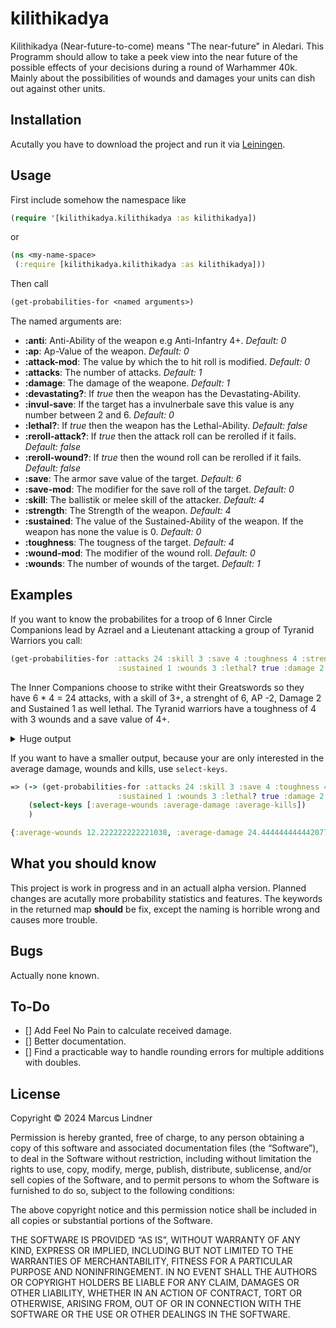 # kilithikadya

Kilithikadya (Near-future-to-come) means "The near-future" in Aledari. This Programm should allow to take a peek view into the near future of the possible effects of your decisions during a round of Warhammer 40k. Mainly about the possibilities of wounds and damages your units can dish out against other units. 

## Installation
Acutally you have to download the project and run it via [Leiningen](https://leiningen.org/).

## Usage

First include somehow the namespace like
```clojure
(require '[kilithikadya.kilithikadya :as kilithikadya])
```
or 
```clojure
(ns <my-name-space>
 (:require [kilithikadya.kilithikadya :as kilithikadya]))
```
Then call 
```clojure
(get-probabilities-for <named arguments>)
```
The named arguments are: 
- **:anti**: Anti-Ability of the weapon e.g Anti-Infantry 4+. *Default: 0*
- **:ap**: Ap-Value of the weapon. *Default: 0*
- **:attack-mod**: The value by which the to hit roll is modified. *Default: 0*
- **:attacks**: The number of attacks. *Default: 1*
- **:damage**: The damage of the weapone. *Default: 1*
- **:devastating?**: If *true* then the weapon has the Devastating-Ability.
- **:invul-save**: If the target has a invulnerbale save this value is any number between 2 and 6. *Default: 0*
- **:lethal?**: If *true* then the weapon has the Lethal-Ability. *Default: false*
- **:reroll-attack?**: If *true* then the attack roll can be rerolled if it fails. *Default: false*
- **:reroll-wound?**: If *true* then the wound roll can be rerolled if it fails. *Default: false*
- **:save**: The armor save value of the target. *Default: 6*
- **:save-mod**:  The modifier for the save roll of the target. *Default: 0*
- **:skill**: The ballistik or melee skill of the attacker. *Default: 4*
- **:strength**: The Strength of the weapon. *Default: 4*
- **:sustained**: The value of the Sustained-Ability of the weapon. If the weapon has none the value is 0. *Default: 0*
- **:toughness**: The tougness of the target. *Default: 4*
- **:wound-mod**: The modifier of the wound roll. *Default: 0*
- **:wounds**: The number of wounds of the target. *Default: 1*

## Examples
If you want to know the probabilites for a troop of 6 Inner Circle Companions lead by Azrael and a Lieutenant attacking a group of Tyranid Warriors you call: 

```clojure
(get-probabilities-for :attacks 24 :skill 3 :save 4 :toughness 4 :strength 6
                        :sustained 1 :wounds 3 :lethal? true :damage 2 :ap -2)
```

The Inner Companions choose to strike witht their Greatswords so they have 6 * 4 = 24 attacks, with a skill of 3+, a strenght of 6, AP -2, Damage 2 and Sustained 1 as well lethal. The Tyranid warriors have a toughness of 4 with 3 wounds and a save value of 4+.  
<details>
 <summary>Huge output </summary>
 
```clojure
{:average-critical-hits 4.000000000000001,
 :average-damage 24.444444444442077,
 :average-extra-hits 4.000000000000001,
 :average-hits 12.0,
 :average-kills 8.148148148147358,
 :average-total-hits 16.0,
 :average-wounds 12.222222222221038,
 :critical-wound-probabilities
 {0 0.06301552874475323,
  1 0.18069907463430548,
  2 0.25221346278291357,
  3 0.22834015657499648,
  4 0.15076520164900045,
  5 0.07739184029244431,
  6 0.03215330618534736,
  7 0.011113464435637379,
  8 0.0032601194962509784,
  9 8.239826814146769E-4,
  10 1.8154618961718625E-4,
  11 3.519505801384659E-5,
  12 6.0487878566522395E-6,
  13 9.273023063705007E-7,
  14 1.2745293689479682E-7,
  15 1.5772109384341854E-8,
  16 1.7634826525228266E-9,
  17 1.7867703984899667E-10,
  18 1.6445231127288203E-11,
  19 1.3776995251470174E-12,
  20 1.0522439280551431E-13,
  21 7.336372851636146E-15,
  22 4.673792741535072E-16,
  23 2.7225404880440336E-17,
  24 1.4506742156376014E-18,
  25 7.071533735179302E-20,
  26 3.1531743913206785E-21,
  27 1.2855802934966243E-22,
  28 4.789316192838747E-24,
  29 1.62873662056479E-25,
  30 5.04981658734067E-27,
  31 1.4250944289627781E-28,
  32 3.653300159052799E-30,
  33 8.486785286936526E-32,
  34 1.781322494799675E-33,
  35 3.3663038622087693E-35,
  36 5.703475746334144E-37,
  37 8.619701010143522E-39,
  38 1.154880171931062E-40,
  39 1.3614670688789865E-42,
  40 1.399142171458176E-44,
  41 1.2388452568759882E-46,
  42 9.309631805165113E-49,
  43 5.820245626428037E-51,
  44 2.945008297526737E-53,
  45 1.1585291745420578E-55,
  46 3.323779582330317E-58,
  47 6.1852769443422216E-61,
  48 5.602605927846225E-64},
 :critical-wound-probability 1/6,
 :extra-hit-probabilites
 {0 0.012579115212475307,
  1 0.0603797530198815,
  2 0.13887343194572746,
  3 0.2036810335204003,
  4 0.2138650851964204,
  5 0.17109206815713637,
  6 0.10835830983285308,
  7 0.055727130771181625,
  8 0.023684030577752164,
  9 0.008420988649867433,
  10 0.0025262965949602346,
  11 6.430573150807876E-4,
  12 1.3932908493417048E-4,
  13 2.5722292603231448E-5,
  14 4.04207455193638E-6,
  15 5.389432735915181E-7,
  16 6.063111827904574E-8,
  17 5.706458190969032E-9,
  18 4.438356370753653E-10,
  19 2.8031724446865138E-11,
  20 1.4015862223432628E-12,
  21 5.3393760851171796E-14,
  22 1.4561934777592385E-15,
  23 2.5325103961030215E-17,
  24 2.1104253300858578E-19},
 :hit-probabilities
 {0 5.9604644775390625E-8,
  1 1.430511474609369E-6,
  2 1.64508819580078E-5,
  3 1.2063980102539084E-4,
  4 6.33358955383301E-4,
  5 0.0025334358215332023,
  6 0.008022546768188454,
  7 0.020629405975341752,
  8 0.04383748769760141,
  9 0.07793331146240232,
  10 0.11689996719360349,
  11 0.14878177642822268,
  12 0.16118025779724124,
  13 0.14878177642822266,
  14 0.11689996719360349,
  15 0.07793331146240232,
  16 0.04383748769760141,
  17 0.020629405975341752,
  18 0.008022546768188454,
  19 0.0025334358215332023,
  20 6.33358955383301E-4,
  21 1.2063980102539084E-4,
  22 1.64508819580078E-5,
  23 1.4305114746093716E-6,
  24 5.9604644775390625E-8},
 :hits-probability-map
 {0 7.49773693828303E-10,
  1 2.1593482382255055E-8,
  2 3.015889706054961E-7,
  3 2.7216425194594375E-6,
  4 1.784000250498711E-5,
  5 9.053096855896508E-5,
  6 3.7018301753138135E-4,
  7 0.0012535027868978469,
  8 0.003585124274997461,
  9 0.008790345436945962,
  10 0.01869072120650071,
  11 0.03477898278885369,
  12 0.05705013438962692,
  13 0.08299126214216501,
  14 0.10758897342013514,
  15 0.12480043440245178,
  16 0.12996560692521242,
  17 0.12184427609048361,
  18 0.1030706557489679,
  19 0.07881806490281934,
  20 0.05456661619553618,
  21 0.03424116829404408,
  22 0.01949278438879824,
  23 0.010073260492215382,
  24 0.00472709964218372,
  25 0.002014652098443076,
  26 7.797113755519294E-4,
  27 2.7392934635235257E-4,
  28 8.730658591285787E-5,
  29 2.5221780768902196E-5,
  30 6.596521967933951E-6,
  31 1.5596067339581925E-6,
  32 3.327119537285444E-7,
  33 6.389782241405546E-8,
  34 1.1017110878221866E-8,
  35 1.6996610486715442E-9,
  36 2.336773504599127E-10,
  37 2.8490942700629056E-11,
  38 3.0622877624730894E-12,
  39 2.8804203927784647E-13,
  40 2.349547044862344E-14,
  41 1.6429911728427485E-15,
  42 9.704125694774635E-17,
  43 4.746430044384264E-18,
  44 1.8706598466669362E-19,
  45 5.7076980529694044E-21,
  46 1.2649558257665229E-22,
  47 1.811392590596453E-24,
  48 1.2579115212475406E-26},
 :lethal-hits-probabilities
 {0 0.012579115212475307,
  1 0.0603797530198815,
  2 0.13887343194572746,
  3 0.2036810335204003,
  4 0.2138650851964204,
  5 0.17109206815713637,
  6 0.10835830983285308,
  7 0.055727130771181625,
  8 0.023684030577752164,
  9 0.008420988649867433,
  10 0.0025262965949602346,
  11 6.430573150807876E-4,
  12 1.3932908493417048E-4,
  13 2.5722292603231448E-5,
  14 4.04207455193638E-6,
  15 5.389432735915181E-7,
  16 6.063111827904574E-8,
  17 5.706458190969032E-9,
  18 4.438356370753653E-10,
  19 2.8031724446865138E-11,
  20 1.4015862223432628E-12,
  21 5.3393760851171796E-14,
  22 1.4561934777592385E-15,
  23 2.5325103961030215E-17,
  24 2.1104253300858578E-19},
 :maximal-wounds 48,
 :min-wound-probability
 {0 0.9999999999999618,
  1 0.9999989116297384,
  2 0.9999819866928783,
  3 0.9998527970144252,
  4 0.9992075535108521,
  5 0.9968357913682767,
  6 0.9899935070361467,
  7 0.9738594949080073,
  8 0.9418832693146196,
  9 0.8875199538392301,
  10 0.8069985961710129,
  11 0.701819800695092,
  12 0.5794681511282053,
  13 0.4516934093841306,
  14 0.33109487575559476,
  15 0.227638590072146,
  16 0.14658240266713962,
  17 0.08834045822807744,
  18 0.049821608059812,
  19 0.026299985037334335,
  20 0.013000976963125138,
  21 0.006022057779775344,
  22 0.0026155423630656225,
  23 0.0010659567836725113,
  24 4.079352571174611E-4,
  25 1.466964835317901E-4,
  26 4.960343425475464E-5,
  27 1.5780964921394453E-5,
  28 4.726371611744925E-6,
  29 1.3332514901110085E-6,
  30 3.5438638600442284E-7,
  31 8.879452322544399E-8,
  32 2.0978527587357038E-8,
  33 4.6746637993981095E-9,
  34 9.826289983270004E-10,
  35 1.9486676065623576E-10,
  36 3.6458716918474544E-11,
  37 6.434723938635947E-12,
  38 1.0709479637206977E-12,
  39 1.6793488425342948E-13,
  40 2.476232392854909E-14,
  41 3.4187396977382037E-15,
  42 4.381405513620786E-16,
  43 5.1290186002539845E-17,
  44 5.334349890643356E-18,
  45 4.711943195081484E-19,
  46 3.287369904960835E-20,
  47 1.5937325231862359E-21,
  48 3.984235309171945E-23},
 :not-pass-save-test-probability 1/6,
 :received-damage-probability
 {0 1.0883702233240321E-6,
  2 1.692493686019872E-5,
  4 1.2918967845309512E-4,
  6 6.452435035730302E-4,
  8 0.002371762142575431,
  10 0.0068422843321299,
  12 0.0161340121281395,
  14 0.03197622559338767,
  16 0.05436331547538951,
  18 0.08052135766821726,
  20 0.10517879547592088,
  22 0.12235164956688677,
  24 0.12777474174407474,
  26 0.12059853362853583,
  28 0.10345628568344867,
  30 0.08105618740500642,
  32 0.05824194443906223,
  34 0.03851885016826543,
  36 0.02352162302247766,
  38 0.013299008074209199,
  40 0.006978919183349795,
  42 0.0034065154167097216,
  44 0.0015495855793931123,
  46 6.5802152655505E-4,
  48 2.6123877358567074E-4,
  50 9.70930492770356E-5,
  52 3.382246933336017E-5,
  54 1.105459330964953E-5,
  56 3.393120121633918E-6,
  58 9.788651041065854E-7,
  60 2.6559186277897884E-7,
  62 6.781599563808696E-8,
  64 1.6303863787958928E-8,
  66 3.6920348010711087E-9,
  68 7.877622376707646E-10,
  70 1.584080437377612E-10,
  72 3.0023992979838605E-11,
  74 5.363775974915248E-12,
  76 9.030130794672684E-13,
  78 1.431725603248804E-13,
  80 2.1343584230810883E-14,
  82 2.980599146376125E-15,
  84 3.8685036535953874E-16,
  86 4.5955836111896485E-17,
  88 4.863155571135208E-18,
  90 4.3832062045854005E-19,
  92 3.127996652642211E-20,
  94 1.5538901700945164E-21,
  96 3.984235309171945E-23},
 :received-wounds-probability
 {0 1.0883702233240321E-6,
  1 1.692493686019872E-5,
  2 1.2918967845309512E-4,
  3 6.452435035730302E-4,
  4 0.002371762142575431,
  5 0.0068422843321299,
  6 0.0161340121281395,
  7 0.03197622559338767,
  8 0.05436331547538951,
  9 0.08052135766821726,
  10 0.10517879547592088,
  11 0.12235164956688677,
  12 0.12777474174407474,
  13 0.12059853362853583,
  14 0.10345628568344867,
  15 0.08105618740500642,
  16 0.05824194443906223,
  17 0.03851885016826543,
  18 0.02352162302247766,
  19 0.013299008074209199,
  20 0.006978919183349795,
  21 0.0034065154167097216,
  22 0.0015495855793931123,
  23 6.5802152655505E-4,
  24 2.6123877358567074E-4,
  25 9.70930492770356E-5,
  26 3.382246933336017E-5,
  27 1.105459330964953E-5,
  28 3.393120121633918E-6,
  29 9.788651041065854E-7,
  30 2.6559186277897884E-7,
  31 6.781599563808696E-8,
  32 1.6303863787958928E-8,
  33 3.6920348010711087E-9,
  34 7.877622376707646E-10,
  35 1.584080437377612E-10,
  36 3.0023992979838605E-11,
  37 5.363775974915248E-12,
  38 9.030130794672684E-13,
  39 1.431725603248804E-13,
  40 2.1343584230810883E-14,
  41 2.980599146376125E-15,
  42 3.8685036535953874E-16,
  43 4.5955836111896485E-17,
  44 4.863155571135208E-18,
  45 4.3832062045854005E-19,
  46 3.127996652642211E-20,
  47 1.5538901700945164E-21,
  48 3.984235309171945E-23},
 :to-hit-critical-probability 1/6,
 :to-hit-probability 1/2,
 :wound-probabilities
 {0 4.423839262756364E-8,
  1 8.759201740257599E-7,
  2 8.509365417893441E-6,
  3 5.4067947807244306E-5,
  4 2.527244629110716E-4,
  5 9.267195284793932E-4,
  6 0.0027763231721524275,
  7 0.006987841585471862,
  8 0.0150805188527556,
  9 0.028341371962412765,
  10 0.04695059907187209,
  11 0.06923546516704272,
  12 0.09161601772700191,
  13 0.10951587149033694,
  14 0.11893262111585295,
  15 0.11790693627709158,
  16 0.10715140104344335,
  17 0.08958673914177777,
  18 0.0691266953834364,
  19 0.049363476007368776,
  20 0.032702644161109906,
  21 0.020142530757407098,
  22 0.011556588560240532,
  23 0.006186810947325734,
  24 0.0030951396508568057,
  25 0.0014489417666295875,
  26 6.354681991008895E-4,
  27 2.613749122439763E-4,
  28 1.009163107636136E-4,
  29 3.6604624342102246E-5,
  30 1.2482182602760029E-5,
  31 4.003907781932637E-6,
  32 1.2087432624059524E-6,
  33 3.435726161734435E-7,
  34 9.197663995100314E-8,
  35 2.3196062785361304E-8,
  36 5.511829905750614E-9,
  37 1.2341072878411789E-9,
  38 2.603620404640004E-10,
  39 5.175026002981278E-11,
  40 9.687451500994177E-12,
  41 1.7064428066700064E-12,
  42 2.8218791552312823E-13,
  43 4.3532970548716304E-14,
  44 6.168868397689469E-15,
  45 7.76152304509554E-16,
  46 8.10643204029314E-17,
  47 6.169146893662501E-18,
  48 2.5179365976509813E-19},
 :wound-probability 2/3,
 :wounds-by-failed-save
 {0 1.0883702233240321E-6,
  1 1.692493686019872E-5,
  2 1.2918967845309512E-4,
  3 6.452435035730302E-4,
  4 0.002371762142575431,
  5 0.0068422843321299,
  6 0.0161340121281395,
  7 0.03197622559338767,
  8 0.05436331547538951,
  9 0.08052135766821726,
  10 0.10517879547592088,
  11 0.12235164956688677,
  12 0.12777474174407474,
  13 0.12059853362853583,
  14 0.10345628568344867,
  15 0.08105618740500642,
  16 0.05824194443906223,
  17 0.03851885016826543,
  18 0.02352162302247766,
  19 0.013299008074209199,
  20 0.006978919183349795,
  21 0.0034065154167097216,
  22 0.0015495855793931123,
  23 6.5802152655505E-4,
  24 2.6123877358567074E-4,
  25 9.70930492770356E-5,
  26 3.382246933336017E-5,
  27 1.105459330964953E-5,
  28 3.393120121633918E-6,
  29 9.788651041065854E-7,
  30 2.6559186277897884E-7,
  31 6.781599563808696E-8,
  32 1.6303863787958928E-8,
  33 3.6920348010711087E-9,
  34 7.877622376707646E-10,
  35 1.584080437377612E-10,
  36 3.0023992979838605E-11,
  37 5.363775974915248E-12,
  38 9.030130794672684E-13,
  39 1.431725603248804E-13,
  40 2.1343584230810883E-14,
  41 2.980599146376125E-15,
  42 3.8685036535953874E-16,
  43 4.5955836111896485E-17,
  44 4.863155571135208E-18,
  45 4.3832062045854005E-19,
  46 3.127996652642211E-20,
  47 1.5538901700945164E-21,
  48 3.984235309171945E-23}}
```
</details>

If you want to have a smaller output, because your are only interested in the average damage, wounds and kills, use `select-keys`. 
```clojure
=> (-> (get-probabilities-for :attacks 24 :skill 3 :save 4 :toughness 4 :strength 6
                        :sustained 1 :wounds 3 :lethal? true :damage 2 :ap -2)
    (select-keys [:average-wounds :average-damage :average-kills])                        
    )

{:average-wounds 12.222222222221038, :average-damage 24.444444444442077, :average-kills 8.148148148147358}
```

## What you should know
This project is work in progress and in an actuall alpha version. 
Planned changes are acutally more probability statistics and features. 
The keywords in the returned map **should** be fix, except the naming is horrible wrong and causes more trouble. 

## Bugs
Actually none known.

## To-Do
- [] Add Feel No Pain to calculate received damage.
- [] Better documentation.
- [] Find a practicable way to handle rounding errors for multiple additions with doubles. 

## License

Copyright © 2024 Marcus Lindner

Permission is hereby granted, free of charge, to any person obtaining a copy of this software and associated documentation files (the “Software”), to deal in the Software without restriction, including without limitation the rights to use, copy, modify, merge, publish, distribute, sublicense, and/or sell copies of the Software, and to permit persons to whom the Software is furnished to do so, subject to the following conditions:

The above copyright notice and this permission notice shall be included in all copies or substantial portions of the Software.

THE SOFTWARE IS PROVIDED “AS IS”, WITHOUT WARRANTY OF ANY KIND, EXPRESS OR IMPLIED, INCLUDING BUT NOT LIMITED TO THE WARRANTIES OF MERCHANTABILITY, FITNESS FOR A PARTICULAR PURPOSE AND NONINFRINGEMENT. IN NO EVENT SHALL THE AUTHORS OR COPYRIGHT HOLDERS BE LIABLE FOR ANY CLAIM, DAMAGES OR OTHER LIABILITY, WHETHER IN AN ACTION OF CONTRACT, TORT OR OTHERWISE, ARISING FROM, OUT OF OR IN CONNECTION WITH THE SOFTWARE OR THE USE OR OTHER DEALINGS IN THE SOFTWARE.
